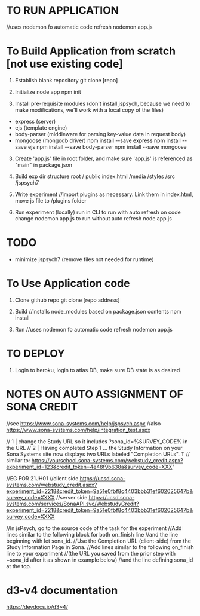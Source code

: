 

# TO RUN APPLICATION
//uses nodemon fo automatic code refresh
nodemon app.js

# To Build Application from scratch [not use existing code]

1. Establish blank repository
git clone [repo]

2. Initialize node app
npm init

3. Install pre-requisite modules
(don't install jspsych, because we need to make modifications, we'll work with a local copy of the files)
- express (server)
- ejs (template engine)
- body-parser (middleware for parsing key-value data in request body)
- mongoose (mongodb driver)
npm install --save express
npm install --save ejs
npm install --save body-parser
npm install --save mongoose

3. Create 'app.js' file in root folder, and make sure 'app.js' is referenced as "main" in package.json

4. Build exp dir structure
root
/ public
    index.html
    /media
    /styles
    /src
    /jspsych7

4. Write experiment
//import plugins as necessary. Link them in index.html, move js file to /plugins folder

5. Run experiment (locally) run in CLI
to run with auto refresh on code change
nodemon app.js
to run without auto refresh
node app.js


# TODO
- minimize jspsych7 (remove files not needed for runtime)


# To Use Application code

1. Clone github repo
git clone [repo address]

2. Build
//installs node_modules based on package.json contents
npm install


3. Run
//uses nodemon fo automatic code refresh
nodemon app.js

# TO DEPLOY
1. Login to heroku, login to atlas DB, make sure DB state is as desired

# NOTES ON AUTO ASSIGNMENT OF SONA CREDIT 
  //see https://www.sona-systems.com/help/jspsych.aspx
  //also https://www.sona-systems.com/help/integration_test.aspx
  
  // 1 | change the Study URL so it includes ?sona_id=%SURVEY_CODE% in the URL
  // 2 | Having completed Step 1 ... the Study Information on your Sona Systems site now displays two URLs labeled "Completion URLs". T
  //    similar to: https://yourschool.sona-systems.com/webstudy_credit.aspx?experiment_id=123&credit_token=4e48f9b638a&survey_code=XXX" 

  //EG FOR 21JH01
  //client side https://ucsd.sona-systems.com/webstudy_credit.aspx?experiment_id=2218&credit_token=9a51e0fbf8c4403bbb31ef602025647b&survey_code=XXXX
  //server side https://ucsd.sona-systems.com/services/SonaAPI.svc/WebstudyCredit?experiment_id=2218&credit_token=9a51e0fbf8c4403bbb31ef602025647b&survey_code=XXXX

  //In jsPsych, go to the source code of the task for the experiment 
  //Add lines similar to the following block for both on_finish line 
  //and the line beginning with let sona_id. 
  //Use the Completion URL (client-side) from the Study Information Page in Sona. 
  //Add lines similar to the following on_finish line to your experiment 
  //(the URL you saved from the prior step with +sona_id after it as shown in example below) 
  //and the line defining sona_id at the top.

  # d3-v4 documentation
  https://devdocs.io/d3~4/
